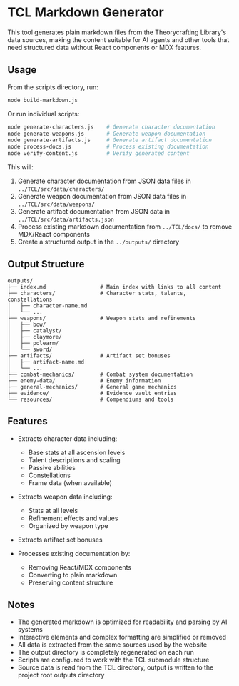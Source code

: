 # TCL Markdown Generator

This tool generates plain markdown files from the Theorycrafting Library's data sources, making the content suitable for AI agents and other tools that need structured data without React components or MDX features.

## Usage

From the scripts directory, run:

```bash
node build-markdown.js
```

Or run individual scripts:

```bash
node generate-characters.js    # Generate character documentation
node generate-weapons.js       # Generate weapon documentation  
node generate-artifacts.js     # Generate artifact documentation
node process-docs.js           # Process existing documentation
node verify-content.js         # Verify generated content
```

This will:
1. Generate character documentation from JSON data files in `../TCL/src/data/characters/`
2. Generate weapon documentation from JSON data files in `../TCL/src/data/weapons/`
3. Generate artifact documentation from JSON data in `../TCL/src/data/artifacts.json`
4. Process existing markdown documentation from `../TCL/docs/` to remove MDX/React components
5. Create a structured output in the `../outputs/` directory

## Output Structure

```
outputs/
├── index.md                 # Main index with links to all content
├── characters/              # Character stats, talents, constellations
│   ├── character-name.md
│   └── ...
├── weapons/                 # Weapon stats and refinements
│   ├── bow/
│   ├── catalyst/
│   ├── claymore/
│   ├── polearm/
│   └── sword/
├── artifacts/               # Artifact set bonuses
│   ├── artifact-name.md
│   └── ...
├── combat-mechanics/        # Combat system documentation
├── enemy-data/              # Enemy information
├── general-mechanics/       # General game mechanics
├── evidence/                # Evidence vault entries
└── resources/               # Compendiums and tools
```

## Features

- Extracts character data including:
  - Base stats at all ascension levels
  - Talent descriptions and scaling
  - Passive abilities
  - Constellations
  - Frame data (when available)

- Extracts weapon data including:
  - Stats at all levels
  - Refinement effects and values
  - Organized by weapon type

- Extracts artifact set bonuses

- Processes existing documentation by:
  - Removing React/MDX components
  - Converting to plain markdown
  - Preserving content structure

## Notes

- The generated markdown is optimized for readability and parsing by AI systems
- Interactive elements and complex formatting are simplified or removed
- All data is extracted from the same sources used by the website
- The output directory is completely regenerated on each run
- Scripts are configured to work with the TCL submodule structure
- Source data is read from the TCL directory, output is written to the project root outputs directory